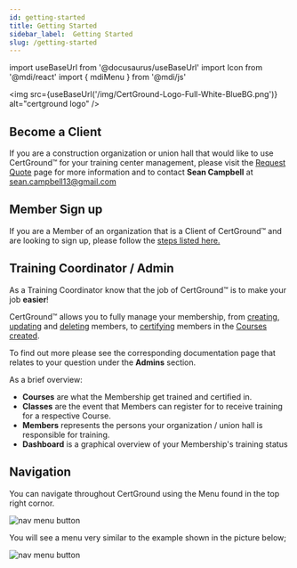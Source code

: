 ```yaml
---
id: getting-started
title: Getting Started
sidebar_label:  Getting Started
slug: /getting-started
---
```

import useBaseUrl from '@docusaurus/useBaseUrl'
import Icon from '@mdi/react'
import { mdiMenu } from '@mdi/js'

<img src={useBaseUrl('/img/CertGround-Logo-Full-White-BlueBG.png')} alt="certground logo" />

## Become a Client

If you are a construction organization or union hall that would like to use CertGround&trade; for your training center management, please visit the [Request Quote](../quote) page for more information and to contact **Sean Campbell** at sean.campbell13@gmail.com

## Member Sign up

If you are a Member of an organization that is a Client of CertGround&trade; and are looking to sign up, please follow the [steps listed here.](./member/sign-up)

## Training Coordinator / Admin

As a Training Coordinator know that the job of CertGround&trade; is to make your job **easier**!

CertGround&trade; allows you to fully manage your membership, from [creating][MemberCreate], [updating][MemberUpdate] and [deleting][MemberDelete] members, to [certifying][MemberCertify] members in the [Courses created][CourseCreate].

To find out more please see the corresponding documentation page that relates to your question under the **Admins** section.

As a brief overview:
- **Courses** are what the Membership get trained and certified in.
- **Classes** are the event that Members can register for to receive training for a respective Course.
- **Members** represents the persons your organization / union hall is responsible for training.
- **Dashboard** is a graphical overview of your Membership's training status

## Navigation

You can navigate throughout CertGround using the Menu found in the top right cornor.
<div style={{display: 'flex', justifyContent: 'center', marginBottom: '1rem'}}>
<img src={useBaseUrl('img/nav-button.png')} alt="nav menu button" />
</div>

You will see a menu very similar to the example shown in the picture below;
<div style={{display: 'flex', justifyContent: 'center'}}>
<img src={useBaseUrl('img/nav-menu.png')} alt="nav menu button" />
</div>

[MemberCreate]: ./admins/member/create
[MemberCertify]: ./admins/member/course-certify
[MemberUpdate]: ./admins/member/details#update
[MemberDelete]: ./admins/member/details#delete
[CourseCreate]: ./admins/course/create
